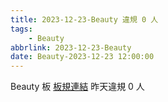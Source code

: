 ```yaml
---
title: 2023-12-23-Beauty 違規 0 人
tags:
    - Beauty
abbrlink: 2023-12-23-Beauty
date: Beauty-2023-12-23 12:00:00
---
```

Beauty 板 [板規連結](https://www.ptt.cc/bbs/Beauty/M.1630069980.A.84B.html)
昨天違規 0 人
